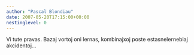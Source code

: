 ```yaml
---
author: "Pascal Blondiau"
date: 2007-05-20T17:15:00+00:00
nestinglevel: 0
---
```

Vi tute pravas. Bazaj vortoj oni lernas, kombinajxoj poste estasnelerneblaj akcidentoj...